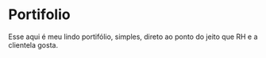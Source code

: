 # Portifolio
Esse aqui é meu lindo portifólio, simples, direto ao ponto do jeito que RH e a clientela gosta.
